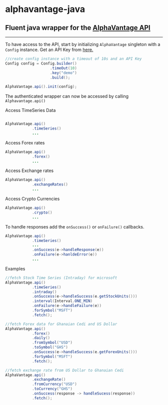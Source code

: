 # alphavantage-java
## Fluent java wrapper for the [AlphaVantage API](https://www.alphavantage.co/)
---

To have access to the API, start by initializing  `AlphaVantage` singleton with a `Config` instance. Get an API Key from [here.](https://www.alphavantage.co/support/#api-key)

```java
//create config instance with a timeout of 10s and an API Key
Config config = Config.builder()
                    .timeOut(10)
                    .key("demo")
                    .build();
    
AlphaVantage.api().init(config);
```


The authenticated wrapper can now be accessed by calling `Alphavantage.api()`

Access TimeSeries Data
```java

AlphaVantage.api()
            .timeSeries() 
            ...
```
Access Forex rates
```java
AlphaVantage.api()
            .forex() 
            ...
```
Access Exchange rates 
```java
AlphaVantage.api()
            .exchangeRates() 
            ...
```
Access Crypto Currencies
```java
AlphaVantage.api()
            .crypto()
            ...
```

To handle responses add the `onSuccess()` or `onFailure()` callbacks.  

```java
AlphaVantage.api()
            .timeSeries()
            ...
            .onSuccess(e->handleResponse(e))
            .onFailure(e->hanldeError(e))
            ...
```

Examples
```java
//fetch Stock Time Series (Intraday) for microsoft
AlphaVantage.api()
            .timeSeries()
            .intraday()
            .onSuccess(e->handleSuccess(e.getStockUnits()))
            .interval(Interval.ONE_MIN)
            .onFailure(e->handleFailure(e))
            .forSymbol("MSFT")
            .fetch();

//fetch Forex data for Ghanaian Cedi and US Dollar 
AlphaVantage.api()
            .forex()
            .daily()
            .fromSymbol("USD")
            .toSymbol("GHS")
            .onSuccess(e->handleSuccess(e.getForexUnits()))
            .forSymbol("MSFT")
            .fetch();

//fetch exchange rate from US Dollar to Ghanaian Cedi
AlphaVantage.api()
            .exchangeRate()
            .fromCurrency("USD")
            .toCurrency("GHS")
            .onSuccess(response -> handleSucess(response))
            .fetch();
```